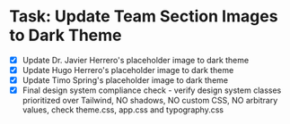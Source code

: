 # Task: Update Team Section Images to Dark Theme

- [x] Update Dr. Javier Herrero's placeholder image to dark theme
- [x] Update Hugo Herrero's placeholder image to dark theme  
- [x] Update Timo Spring's placeholder image to dark theme
- [x] Final design system compliance check - verify design system classes prioritized over Tailwind, NO shadows, NO custom CSS, NO arbitrary values, check theme.css, app.css and typography.css